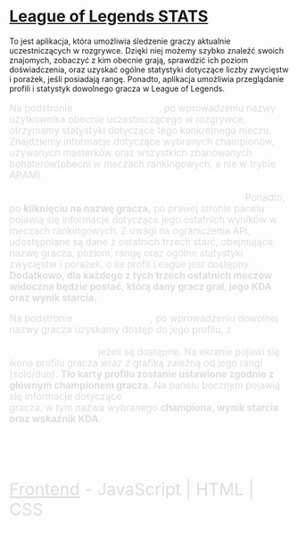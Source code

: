 # <a href="https://kpodsiadlo7.github.io">League of Legends STATS</a>
To jest aplikacja, która umożliwia śledzenie graczy aktualnie uczestniczących w rozgrywce. Dzięki niej możemy szybko znaleźć swoich znajomych, zobaczyć z kim obecnie grają, sprawdzić ich poziom doświadczenia, oraz uzyskać ogólne statystyki dotyczące liczby zwycięstw i porażek, jeśli posiadają rangę. Ponadto, aplikacja umożliwia przeglądanie profili i statystyk dowolnego gracza w League of Legends.
                        <p style="font-size: 17px; color: #ddd;">
                            Na podstronie <a href="https://kpodsiadlo7.github.io/matchinfo.html" style="color: white"><b>"Wyszukaj mecz"</b></a>, po wprowadzeniu nazwy użytkownika obecnie uczestniczącego w rozgrywce, 
                            otrzymamy statystyki dotyczące tego konkretnego meczu. Znajdziemy informacje dotyczące wybranych championów, używanych masterków oraz wszystkich zbanowanych 
                            bohaterów(obecni w meczach rankingowych, a nie w trybie ARAM).
                            <b style="color: white">W ramach testów Riot udostępnia informacje dotyczące losowego, aktualnie trwającego meczu, co pozwala sprawdzić dowolne przypadkowe starcie.</b>
                            Ponadto, po <b>kliknięciu na nazwę gracza,</b> po prawej stronie panelu pojawią się informacje dotyczące jego ostatnich wyników w meczach rankingowych. 
                            Z uwagi na ograniczenia API, udostępniane są dane z ostatnich trzech starć, obejmujące nazwę gracza, poziom, rangę oraz ogólne statystyki zwycięstw i porażek, 
                            o ile profil League jest dostępny. <b>Dodatkowo, dla każdego z tych trzech ostatnich meczów widoczna będzie postać, którą dany gracz grał, jego KDA oraz wynik starcia.</b>
                        </p>
                        <p style="font-size: 17px; color: #ddd;">
                            Na podstronie <a href="https://kpodsiadlo7.github.io/summoner.html" style="color: white"><b>"Szukaj gracza"</b></a>, po wprowadzeniu dowolnej nazwy gracza uzyskamy dostęp do jego profilu, 
                            z <b style="color: white">informacjami o poziomie, rangach w grach rankingowych solo/duo oraz flex,</b> jeżeli są dostępne. Na ekranie pojawi się ikona profilu gracza wraz z 
                            grafiką zależną od jego rangi (solo/duo). <b>Tło karty profilu zostanie ustawione zgodnie z głównym championem gracza.</b>
                            Na panelu bocznym pojawią się informacje dotyczące <b style="color: white">ostatnich 20 gier rankingowych</b> gracza, w tym nazwa wybranego <b>championa, wynik starcia oraz wskaźnik KDA</b>.
                        </p><br><br><br>
<p style="font-size: 30px; color: #ddd"><a style="color: #ddd" href="https://github.com/kpodsiadlo7/kpodsiadlo7.github.io">Frontend</a> - JavaScript | HTML | CSS <br> <a href="https://kpodsiadlo7.github.io" style="color: #fff; text-decoration: none">www.kpodsiadlo7.github.io</a></p>
